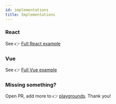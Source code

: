 ```yaml
---
id: implementations
title: Implementations
---
```


### React

See 👉 [Full React example](https://github.com/jalal246/dflex/tree/master/packages/draggable/playgrounds/dflex-react-draggable)

### Vue

See 👉 [Full Vue example](https://github.com/jalal246/dflex/tree/master/packages/draggable/playgrounds/dflex-vue-draggable)

### Missing something?

Open PR, add more to 👉
[playgrounds](https://github.com/jalal246/dflex/tree/master/packages/draggable/playgrounds).
Thank you!

